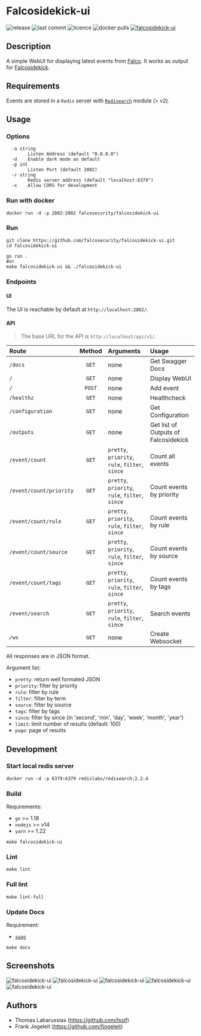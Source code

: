 # Falcosidekick-ui

![release](https://flat.badgen.net/github/release/falcosecurity/falcosidekick-ui/latest?color=green) ![last commit](https://flat.badgen.net/github/last-commit/falcosecurity/falcosidekick-ui) ![licence](https://flat.badgen.net/badge/license/Apache/blue) ![docker pulls](https://flat.badgen.net/docker/pulls/falcosecurity/falcosidekick-ui?icon=docker) [![falcosidekick-ui](https://circleci.com/gh/falcosecurity/falcosidekick-ui.svg?style=shield)](https://circleci.com/gh/falcosecurity/falcosidekick-ui)

## Description

A simple WebUI for displaying latest events from [Falco](https://falco.org). It works as output for [Falcosidekick](https://github.com/falcosecurity/falcosidekick).

## Requirements

Events are stored in a `Redis` server with [`Redisearch`](https://github.com/RediSearch/RediSearch) module (> v2).

## Usage

### Options

```shell
  -a string
        Listen Address (default "0.0.0.0")
  -d    Enable dark mode as default
  -p int
        Listen Port (default 2802)
  -r string
        Redis server address (default "localhost:6379")
  -x    Allow CORS for development
```

### Run with docker

```shell
docker run -d -p 2802:2802 falcosecurity/falcosidekick-ui 
```

### Run

```
git clone https://github.com/falcosecurity/falcosidekick-ui.git
cd falcosidekick-ui

go run .
#or
make falcosidekick-ui && ./falcosidekick-ui
```

### Endpoints

#### UI

The UI is reachable by default at `http://localhost:2802/`.

#### API

> The base URL for the API is `http://localhost/api/v1/`.

| Route                   | Method | Arguments                                       | Usage                                |
| :---------------------- | :----: | :---------------------------------------------- | :----------------------------------- |
| `/docs`                 | `GET`  | none                                            | Get Swagger Docs                     |
| `/`                     | `GET`  | none                                            | Display WebUI                        |
| `/`                     | `POST` | none                                            | Add event                            |
| `/healthz`              | `GET`  | none                                            | Healthcheck                          |
| `/configuration`        | `GET`  | none                                            | Get Configuration                    |
| `/outputs`              | `GET`  | none                                            | Get list of Outputs of Falcosidekick |
| `/event/count`          | `GET`  | `pretty`, `priority`, `rule`, `filter`, `since` | Count all events                     |
| `/event/count/priority` | `GET`  | `pretty`, `priority`, `rule`, `filter`, `since` | Count events by priority             |
| `/event/count/rule`     | `GET`  | `pretty`, `priority`, `rule`, `filter`, `since` | Count events by rule                 |
| `/event/count/source`   | `GET`  | `pretty`, `priority`, `rule`, `filter`, `since` | Count events by source               |
| `/event/count/tags`     | `GET`  | `pretty`, `priority`, `rule`, `filter`, `since` | Count events by tags                 |
| `/event/search`         | `GET`  | `pretty`, `priority`, `rule`, `filter`, `since` | Search events                        |
| `/ws`                   | `GET`  | none                                            | Create Websocket                     |

All responses are in JSON format.

Argument list:
* `pretty`: return well formated JSON
* `priority`: filter by priority
* `rule`: filter by rule
* `filter`: filter by term
* `source`: filter by source
* `tags`: filter by tags
* `since`: filter by since (in 'second', 'min', 'day', 'week', 'month', 'year')
* `limit`: limit number of results (default: 100)
* `page`: page of results

## Development

### Start local redis server

```shell
docker run -d -p 6379:6379 redislabs/redisearch:2.2.4
```

### Build

Requirements:
* `go` >= 1.18
* `nodejs` >= v14
* `yarn` >= 1.22

```shell
make falcosidekick-ui
```

### Lint

```shell
make lint
```

### Full lint

```shell
make lint-full
```

### Update Docs

Requirement: 
* [`swag`](https://github.com/swaggo/swag)

```shell
make docs
```

## Screenshots

![falcosidekick-ui](imgs/webui_01.png)
![falcosidekick-ui](imgs/webui_02.png)
![falcosidekick-ui](imgs/webui_03.png)
![falcosidekick-ui](imgs/webui_04.png)
![falcosidekick-ui](imgs/webui_05.png)

## Authors

* Thomas Labarussias (https://github.com/Issif)
* Frank Jogeleit (https://github.com/fjogeleit)
